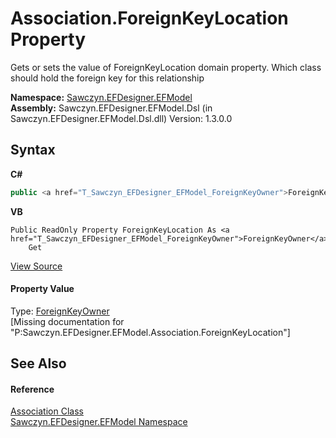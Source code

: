 # Association.ForeignKeyLocation Property 
 

Gets or sets the value of ForeignKeyLocation domain property. Which class should hold the foreign key for this relationship

**Namespace:**&nbsp;<a href="N_Sawczyn_EFDesigner_EFModel">Sawczyn.EFDesigner.EFModel</a><br />**Assembly:**&nbsp;Sawczyn.EFDesigner.EFModel.Dsl (in Sawczyn.EFDesigner.EFModel.Dsl.dll) Version: 1.3.0.0

## Syntax

**C#**<br />
``` C#
public <a href="T_Sawczyn_EFDesigner_EFModel_ForeignKeyOwner">ForeignKeyOwner</a> ForeignKeyLocation { get; }
```

**VB**<br />
``` VB
Public ReadOnly Property ForeignKeyLocation As <a href="T_Sawczyn_EFDesigner_EFModel_ForeignKeyOwner">ForeignKeyOwner</a>
	Get
```

<a href="https://github.com/msawczyn/EFDesigner/tree/master/src/Dsl/GeneratedCode/DomainRelationships.cs#L1433" title="View the source code">View Source</a><br />

#### Property Value
Type: <a href="T_Sawczyn_EFDesigner_EFModel_ForeignKeyOwner">ForeignKeyOwner</a><br />\[Missing <value> documentation for "P:Sawczyn.EFDesigner.EFModel.Association.ForeignKeyLocation"\]

## See Also


#### Reference
<a href="T_Sawczyn_EFDesigner_EFModel_Association">Association Class</a><br /><a href="N_Sawczyn_EFDesigner_EFModel">Sawczyn.EFDesigner.EFModel Namespace</a><br />